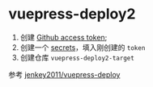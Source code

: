 # vuepress-deploy2

1. 创建 [Github access token](https://docs.github.com/en/authentication/keeping-your-account-and-data-secure/creating-a-personal-access-token);
2. 创建一个 [secrets](https://docs.github.com/en/actions/security-guides/encrypted-secrets)，填入刚创建的 `token`
3. 创建仓库 `vuepress-deploy2-target`

参考 [jenkey2011/vuepress-deploy](https://github.com/jenkey2011/vuepress-deploy/)
